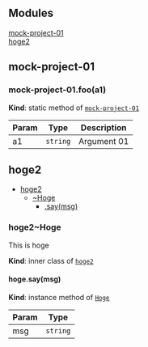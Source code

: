 <!--- Code generated by @the-/script-doc. DO NOT EDIT. -->

## Modules

<dl>
<dt><a href="#module_mock-project-01">mock-project-01</a></dt>
<dd></dd>
<dt><a href="#module_hoge2">hoge2</a></dt>
<dd></dd>
</dl>

<a name="module_mock-project-01"></a>

## mock-project-01
<a name="module_mock-project-01.foo"></a>

### mock-project-01.foo(a1)
**Kind**: static method of [<code>mock-project-01</code>](#module_mock-project-01)  

| Param | Type | Description |
| --- | --- | --- |
| a1 | <code>string</code> | Argument 01 |

<a name="module_hoge2"></a>

## hoge2

* [hoge2](#module_hoge2)
    * [~Hoge](#module_hoge2..Hoge)
        * [.say(msg)](#module_hoge2..Hoge+say)

<a name="module_hoge2..Hoge"></a>

### hoge2~Hoge
This is hoge

**Kind**: inner class of [<code>hoge2</code>](#module_hoge2)  
<a name="module_hoge2..Hoge+say"></a>

#### hoge.say(msg)
**Kind**: instance method of [<code>Hoge</code>](#module_hoge2..Hoge)  

| Param | Type |
| --- | --- |
| msg | <code>string</code> |
